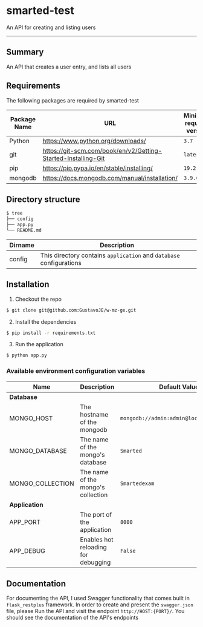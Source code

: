 # smarted-test

An API for creating and listing users

---

## Summary

An API that creates a user entry, and lists all users

## Requirements

The following packages are required by smarted-test

| Package Name | URL                                                           | Minimum required version |
|--------------|---------------------------------------------------------------|--------------------------|
| Python       | https://www.python.org/downloads/                             | `3.7`                    |
| git          | https://git-scm.com/book/en/v2/Getting-Started-Installing-Git | `latest`                 |
| pip          | https://pip.pypa.io/en/stable/installing/                     | `19.2.3`                 |
| mongodb      | https://docs.mongodb.com/manual/installation/                 | `3.9.0  `                |

## Directory structure

```bash
$ tree
├── config
├── app.py
└── README.md
```

| Dirname | Description                                                         |
|---------|---------------------------------------------------------------------|
| config  | This directory contains `application` and `database` configurations |


## Installation

1. Checkout the repo
```bash
$ git clone git@github.com:GustavoJE/w-mz-ge.git
```

2. Install the dependencies
```bash
$ pip install -r requirements.txt
```

3. Run the application
```bash
$ python app.py
```

### Available environment configuration variables

| Name             | Description                         | Default Value                            | Required |
|------------------|-------------------------------------|------------------------------------------|----------|
| **Database**     |                                     |                                          |          |
| MONGO_HOST       | The hostname of the mongodb         | `mongodb://admin:admin@localhost:27017/` | **yes**  |
| MONGO_DATABASE   | The name of the mongo's database    | `Smarted`                                | no       |
| MONGO_COLLECTION | The name of the mongo's collection  | `Smartedexam`                            | no       |
| **Application**  |                                     |                                          |          | 
| APP_PORT         | The port of the application         | `8000`                                   | no       |
| APP_DEBUG        | Enables hot reloading for debugging | `False`                                  | no       |


## Documentation

For documenting the API, I used Swagger functionality that comes built in `flask_restplus` framework. In order to create and present the `swagger.json` file, please Run the API and visit the endpoint `http://HOST:{PORT}/`. You should see the documentation of the API's endpoints

